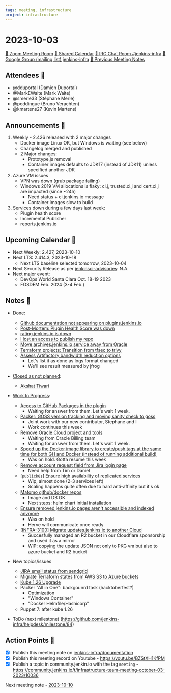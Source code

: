 ```yaml
---
tags: meeting, infrastructure
project: infrastructure
---
```

<!-- markdownlint-disable MD026-->

# 2023-10-03

[:movie_camera: Zoom Meeting Room](https://zoom.us/j/92454301214?pwd=aEVoUi9EanpaakN3L1ZxRlpDQk5Ddz09)
[:calendar: Shared Calendar](https://jenkins.io/event-calendar/)
[:speech_balloon: IRC Chat Room #jenkins-infra](https://jenkins.io/chat/#jenkins-infra)
[:email: Google Group (mailing list) jenkins-infra](https://groups.google.com/g/jenkins-infra)
[🧠 Previous Meeting Notes](https://github.com/jenkins-infra/documentation/blob/main/meetings/2023-09-26.md)

## Attendees 👥


<!-- Handles are community.jenkins.io handles -->
* @dduportal (Damien Duportal)
* @MarkEWaite (Mark Waite)
* @smerle33 (Stéphane Merle)
* @poddingue (Bruno Verachten)
* @kmartens27 (Kevin Martens)
<!--
* @hlemeur (Hervé Le Meur)
-->

## Announcements :loudspeaker:

1. Weekly - 2.426 released with 2 major changes
    * Docker image Linux OK, but Windows is waiting (see below)
    * Changelog merged and published
    * 2 Major changes:
        * Prototype.js removal
        * Container images defaults to JDK17 (instead of JDK11) unless specified another JDK 
2. Azure VM issues
    * VPN was down (grub package failing)
    * Windows 2019 VM allocations is flaky: ci.j, trusted.ci.j and cert.ci.j are impacted (since ~24h)
        * Need status + ci.jenkins.io message
        * Container images slow to build
3. Services down during a few days last week:
   * Plugin health score
   * Incremental Publisher
   * reports.jenkins.io

## Upcoming Calendar 📆

* Next Weekly: 2.427, 2023-10-10
* Next LTS: 2.414.3, 2023-10-18
    * Next LTS baseline selected tomorrow, 2023-10-04
* Next Security Release as per [jenkinsci-advisories](https://groups.google.com/g/jenkinsci-advisories): N.A.
* Next major event:
  * DevOps World Santa Clara Oct. 18-19 2023
  * FOSDEM Feb. 2024 (3-4 Feb.)

## Notes :book:


* [Done](https://github.com/jenkins-infra/helpdesk/milestone/83?closed=1):
  * [Github documentation not appearing on plugins.jenkins.io](https://github.com/jenkins-infra/helpdesk/issues/3770)
  * [Post-Mortem: Plugin Health Score was down](https://github.com/jenkins-infra/helpdesk/issues/3768)
  * [rating.jenkins.io is down](https://github.com/jenkins-infra/helpdesk/issues/3767)
  * [I lost an access to publish my repo](https://github.com/jenkins-infra/helpdesk/issues/3765)
  * [Move archives.jenkins.io service away from Oracle](https://github.com/jenkins-infra/helpdesk/issues/3760)
  * [Terraform projects: Transition from tfsec to trivy](https://github.com/jenkins-infra/helpdesk/issues/3753)
  * [Assess Artifactory bandwidth reduction options](https://github.com/jenkins-infra/helpdesk/issues/3599)
      * Let's list it as done as logs format changed
      * We'll see result measured by jfrog

* [Closed as not planned](https://github.com/jenkins-infra/helpdesk/milestone/83?closed=1):
  * [Akshat Tiwari](https://github.com/jenkins-infra/helpdesk/issues/3764)

* [Work In Progress](https://github.com/jenkins-infra/helpdesk/milestone/83):
  * [Access to GitHub Packages in the plugin](https://github.com/jenkins-infra/helpdesk/issues/3769)
      * Waiting for answer from them. Let's wait 1 week.
  * [Packer: GOSS version tracking and moving sanity check to goss](https://github.com/jenkins-infra/helpdesk/issues/3763)
      * Joint work with our new contributor, Stephane and I
      * Work continues this week
  * [Remove Oracle Cloud project and tools](https://github.com/jenkins-infra/helpdesk/issues/3761)
      * Waiting from Oracle Billing team
      * Waiting for answer from them. Let's wait 1 week.
  * [Speed up the Docker image library to create/push tags at the same time for both GH and Docker (instead of running additional build)](https://github.com/jenkins-infra/helpdesk/issues/3751)
      * Was on hold. Gotta resume this week
  * [Remove account request field from Jira login page](https://github.com/jenkins-infra/helpdesk/issues/3735)
      * Need help from Tim or Daniel
  * [[`publick8s`] Ensure high availability of replicated services](https://github.com/jenkins-infra/helpdesk/issues/3719)
      * Wip, almost done (2-3 services left)
      * Scaling happens quite often due to hard anti-affinity but it's ok
  * [Matomo github/docker repos](https://github.com/jenkins-infra/helpdesk/issues/3602)
      * Image and DB OK
      * Next steps: helm chart initial installation
  * [Ensure removed jenkins.io pages aren't accessible and indexed anymore](https://github.com/jenkins-infra/helpdesk/issues/3360)
      * Was on hold 
      * Herve will communicate once ready
  * [[INFRA-3100] Migrate updates.jenkins.io to another Cloud](https://github.com/jenkins-infra/helpdesk/issues/2649)
      * Succesfully managed an R2 bucket in our Cloudflare sponsorship and used it as a mirror
      * WiP: copying the update JSON not only to PKG vm but also to azure bucket and R2 bucket

* New topics/issues
  * [JIRA email status from sendgrid](https://github.com/jenkins-infra/helpdesk/issues/3766)
  * [Migrate Terraform states from AWS S3 to Azure buckets](https://github.com/jenkins-infra/helpdesk/issues/3762)
  * [Kube 1.26 Upgrade]()
  * Packer "All in One": backgounrd task (hacktoberfest?)
    * Optimization 
    * "Windows Container"
    * "Docker Helmfile/Hashicorp"
  * Puppet 7: after kube 1.26

* ToDo (next milestone) (https://github.com/jenkins-infra/helpdesk/milestone/84)

## Action Points :muscle:

<!-- How To: https://github.com/jenkins-infra/runbooks/tree/main/meetings -->
* [x] Publish this meeting note on [jenkins-infra/documentation](https://github.com/jenkins-infra/documentation) 
* [x] Publish this meeting record on Youtube - https://youtu.be/BZStXH1KfPM
* [x] Publish a topic in community.jenkin.io with the tag `meeting` - https://community.jenkins.io/t/infrastructure-team-meeting-october-03-2023/10036

Next meeting note - [2023-10-10](https://github.com/jenkins-infra/documentation/blob/main/meetings/2023-10-10.md) 